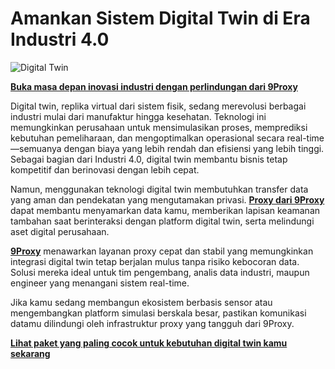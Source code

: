 # Amankan Sistem Digital Twin di Era Industri 4.0

![Digital Twin](https://blogs.sw.siemens.com/wp-content/uploads/sites/6/2020/01/Digital_twin_in_manufacturing.png)

**[Buka masa depan inovasi industri dengan perlindungan dari 9Proxy](https://the9proxy.short.gy/github-homepage-lily555)**

Digital twin, replika virtual dari sistem fisik, sedang merevolusi berbagai industri mulai dari manufaktur hingga kesehatan. Teknologi ini memungkinkan perusahaan untuk mensimulasikan proses, memprediksi kebutuhan pemeliharaan, dan mengoptimalkan operasional secara real-time—semuanya dengan biaya yang lebih rendah dan efisiensi yang lebih tinggi. Sebagai bagian dari Industri 4.0, digital twin membantu bisnis tetap kompetitif dan berinovasi dengan lebih cepat.

Namun, menggunakan teknologi digital twin membutuhkan transfer data yang aman dan pendekatan yang mengutamakan privasi. **[Proxy dari 9Proxy](https://the9proxy.short.gy/github-homepage-lily555)** dapat membantu menyamarkan data kamu, memberikan lapisan keamanan tambahan saat berinteraksi dengan platform digital twin, serta melindungi aset digital perusahaan.

**[9Proxy](https://the9proxy.short.gy/github-homepage-lily555)** menawarkan layanan proxy cepat dan stabil yang memungkinkan integrasi digital twin tetap berjalan mulus tanpa risiko kebocoran data. Solusi mereka ideal untuk tim pengembang, analis data industri, maupun engineer yang menangani sistem real-time.

Jika kamu sedang membangun ekosistem berbasis sensor atau mengembangkan platform simulasi berskala besar, pastikan komunikasi datamu dilindungi oleh infrastruktur proxy yang tangguh dari 9Proxy.

**[Lihat paket yang paling cocok untuk kebutuhan digital twin kamu sekarang](https://the9proxy.short.gy/github-pricing-lily555)**
